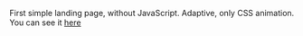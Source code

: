 First simple landing page, without JavaScript. Adaptive, only CSS animation. 
You can see it [here](https://marinad16.github.io/first-project/)
